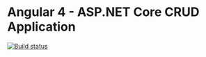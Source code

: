 # Angular 4 - ASP&#46;NET Core CRUD Application

[![Build status](https://socxopte.visualstudio.com/ng4aspnetcore/_apis/build/status/ng4aspnetcore-ASP.NET%20Core-CI)](https://socxopte.visualstudio.com/ng4aspnetcore/_build/latest?definitionId=8)